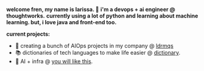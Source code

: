 **welcome fren, my name is larissa. 👋**
**i'm a devops + ai engineer @ thoughtworks.**
**currently using a lot of python and learning about machine learning. but, i love java and front-end too.**

**current projects:**
- 🤖 creating a bunch of AIOps projects in my company @ [ldrmqs](https://github.com/ldrmqs)
- 📚 dictionaries of tech languages to make life easier @ [dictionary](https://github.com/ldmrqs/dictionary).
- 🎸 AI + infra @ [you will like this](https://github.com/ldmrqs/youwill-like-this).


